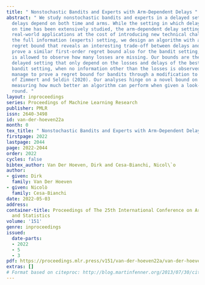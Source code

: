 ```yaml
---
title: " Nonstochastic Bandits and Experts with Arm-Dependent Delays "
abstract: " We study nonstochastic bandits and experts in a delayed setting where
  delays depend on both time and arms. While the setting in which delays only depend
  on time has been extensively studied, the arm-dependent delay setting better captures
  real-world applications at the cost of introducing new technical challenges. In
  the full information (experts) setting, we design an algorithm with a first-order
  regret bound that reveals an interesting trade-off between delays and losses. We
  prove a similar first-order regret bound also for the bandit setting, when the learner
  is allowed to observe how many losses are missing. Our bounds are the first in the
  delayed setting that only depend on the losses and delays of the best arm. In the
  bandit setting, when no information other than the losses is observed, we still
  manage to prove a regret bound for bandits through a modification to the algorithm
  of Zimmert and Seldin (2020). Our analyses hinge on a novel bound on the drift,
  measuring how much better an algorithm can perform when given a look-ahead of one
  round. "
layout: inproceedings
series: Proceedings of Machine Learning Research
publisher: PMLR
issn: 2640-3498
id: van-der-hoeven22a
month: 0
tex_title: " Nonstochastic Bandits and Experts with Arm-Dependent Delays "
firstpage: 2022
lastpage: 2044
page: 2022-2044
order: 2022
cycles: false
bibtex_author: Van Der Hoeven, Dirk and Cesa-Bianchi, Nicol\`o
author:
- given: Dirk
  family: Van Der Hoeven
- given: Nicolò
  family: Cesa-Bianchi
date: 2022-05-03
address:
container-title: Proceedings of The 25th International Conference on Artificial Intelligence
  and Statistics
volume: '151'
genre: inproceedings
issued:
  date-parts:
  - 2022
  - 5
  - 3
pdf: https://proceedings.mlr.press/v151/van-der-hoeven22a/van-der-hoeven22a.pdf
extras: []
# Format based on citeproc: http://blog.martinfenner.org/2013/07/30/citeproc-yaml-for-bibliographies/
---
```

